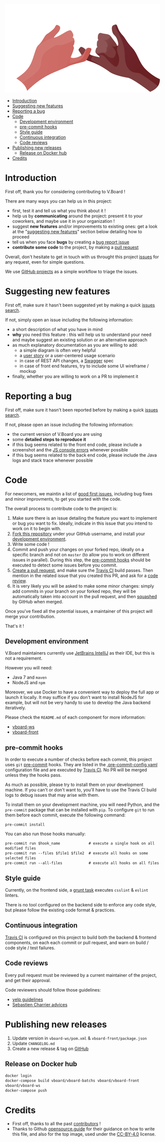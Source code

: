 ![Two hands crossing their little fingers](docs/contributing.svg)

<!-- To update this ToC: markdown-toc --indent "    " -i CONTRIBUTING.md -->

<!-- toc -->

- [Introduction](#introduction)
- [Suggesting new features](#suggesting-new-features)
- [Reporting a bug](#reporting-a-bug)
- [Code](#code)
  * [Development environment](#development-environment)
  * [pre-commit hooks](#pre-commit-hooks)
  * [Style guide](#style-guide)
  * [Continuous integration](#continuous-integration)
  * [Code reviews](#code-reviews)
- [Publishing new releases](#publishing-new-releases)
  * [Release on Docker hub](#release-on-docker-hub)
- [Credits](#credits)

<!-- tocstop -->

# Introduction

First off, thank you for considering contributing to V.Board !

There are many ways you can help us in this project:
- first, test it and tell us what you think about it !
- help us by **communicating** around the project: present it to your coworkers, and maybe use it in your organization !
- suggest **new features** and/or improvements to existing ones: get a look at the "[suggesting new features](#Suggesting-new-features)" section below detailing how to proceed
- tell us when you face **bugs** by creating a [bug report issue](#reporting-a-bug)
- **contribute some code** to the project, by making a [pull request](#code)

Overall, don't hesitate to get in touch with us throught this project [issues](https://github.com/voyages-sncf-technologies/vboard/issues) for any request,
even for simple questions.

We use [GitHub projects](https://github.com/voyages-sncf-technologies/vboard/projects/1) as a simple workflow to triage the issues.

# Suggesting new features

First off, make sure it hasn't been suggested yet by making a quick [issues search](https://github.com/voyages-sncf-technologies/vboard/issues).

If not, simply open an issue including the following information:
- a short description of what you have in mind
- **why** you need this feature : this will help us to understand your need and maybe suggest an existing solution or an alternative approach
- as much explanatory documentation as you are willing to add:
  * a simple diagram is often very helpful
  * a [user story](https://en.wikipedia.org/wiki/User_story) or a user-centered usage scenario
  * in case of REST API changes, a [Swagger](https://swagger.io) spec
  * in case of front end features, try to include some UI wireframe / mockup
- finally, whether you are willing to work on a PR to implement it


# Reporting a bug

First off, make sure it hasn't been reported before by making a quick [issues search](https://github.com/voyages-sncf-technologies/vboard/issues).

If not, please open an issue including the following information:
- the current version of V.Board you are using
- some **detailed steps to reproduce it**
- if this bug seems related to the front end code, please include a screenshot and the [JS console errors](https://webmasters.stackexchange.com/a/77337) whenever possible
- if this bug seems related to the back end code, please include the Java logs and stack trace whenever possible


# Code

For newcomers, we maintin a list of [good first issues](https://github.com/voyages-sncf-technologies/vboard/issues?q=is%3Aissue+is%3Aopen+label%3A%22good+first+issue%22),
including bug fixes and minor improvments,
to get you started with the code.

The overall process to contribute code to the project is:
1. Make sure there is an issue detailing the feature you want to implement or bug you want to fix.
Ideally, indicate in this issue that you intend to work on it to begin with.
2. [Fork this repository](https://help.github.com/articles/fork-a-repo/) under your GitHub username,
and install your [development environment](#development-environment).
3. Write some code !
4. Commit and push your changes on your forked repo, ideally on a specific branch and not on `master` (to allow you to work on different issues in parallel).
During this step, the [pre-commit hooks](#pre-commit-hooks) should be executed to detect some issues before you commit.
5. [Create a pull request](https://help.github.com/articles/creating-a-pull-request/), and make sure the [Travis CI](#continuous-integration) build passes.
Then mention in the related issue that you created this PR, and ask for a [code review](#code-review).
6. It is very likely you will be asked to make some minor changes: simply add commits in your branch on your forked repo,
they will be automatically taken into account in the pull request, and then [squashed](https://help.github.com/articles/about-pull-request-merges/#squash-and-merge-your-pull-request-commits) by GitHub when merged.

Once you've fixed all the potential issues, a maintainer of this project will merge your contribution.

That's it !

## Development environment

V.Board maintainers currently use [JetBrains IntelliJ](https://www.jetbrains.com/idea/) as their IDE, but this is not a requirement.

However you will need:
- Java 7 and `maven`
- NodeJS and `npm`

Moreover, we use Docker to have a convenient way to deploy the full app or launch it locally.
It may suffice if you don't want to install NodeJS for example, but will not be very handy to use to develop the Java backend iteratively.

Please check the `README.md` of each component for more information:
- [vboard-ws](https://github.com/voyages-sncf-technologies/vboard/tree/master/vboard-ws)
- [vboard-front](https://github.com/voyages-sncf-technologies/vboard/tree/master/vboard-front)

## pre-commit hooks

In order to execute a number of checks before each commit, this project uses `git` [pre-commit](http://pre-commit.com) hooks.
They are listed in the [.pre-commit-config.yaml](.pre-commit-config.yaml) configuration file
and are executed by [Travis CI](https://travis-ci.org/voyages-sncf-technologies/vboard).
No PR will be merged unless they the hooks pass.

As much as possible, please try to install them on your development machine.
If you can't or don't want to, you'll have to use the Travis CI build logs to debug issues that may arise with them.

To install them on your development machine, you will need Python, and the `pre-commit` package that can be installed with `pip`.
To configure `git` to run them before each commit, execute the following command:

    pre-commit install

You can also run those hooks manually:

    pre-commit run $hook_name             # execute a single hook on all modified files
    pre-commit run --files $file1 $file2  # execute all hooks on some selected files
    pre-commit run --all-files            # execute all hooks on all files

## Style guide

Currently, on the frontend side, a [grunt task](https://github.com/voyages-sncf-technologies/vboard/blob/master/vboard-front/grunt/aliases.json#L68) executes `csslint` & `eslint` linters.

There is no tool configured on the backend side to enforce any code style, but please follow the existing code format & practices.

## Continuous integration

[Travis CI](https://travis-ci.org/voyages-sncf-technologies/vboard) is configured on this project to build both the backend & frontend components,
on each each commit or pull request, and warn on build / code style / test failures.

## Code reviews

Every pull request must be reviewed by a current maintainer of the project,
and get their approval.

Code reviewers should follow those guidelines:
- [yelp guidelines](https://engineeringblog.yelp.com/2017/11/code-review-guidelines.html)
- [Sebastien Charrier advices](https://www.youtube.com/watch?v=6aQK6GoTbxM)


# Publishing new releases

1. Update version in `vboard-ws/pom.xml` & `vboard-front/package.json`
2. Update `CHANGELOG.md`
3. Create a new release & tag on [GitHub](https://github.com/voyages-sncf-technologies/vboard/releases)

## Release on Docker hub
```
docker login
docker-compose build vboard/vboard-batchs vboard/vboard-front vboard/vboard-ws
docker-compose push
```

# Credits

- First off, thanks to all the past [contributors](CONTRIBUTORS.md) !
- Thanks to Github [opensource.guide](https://opensource.guide) for their guidance on how to write this file,
and also for the top image, used under the [CC-BY-4.0](https://creativecommons.org/licenses/by/4.0/) license.
